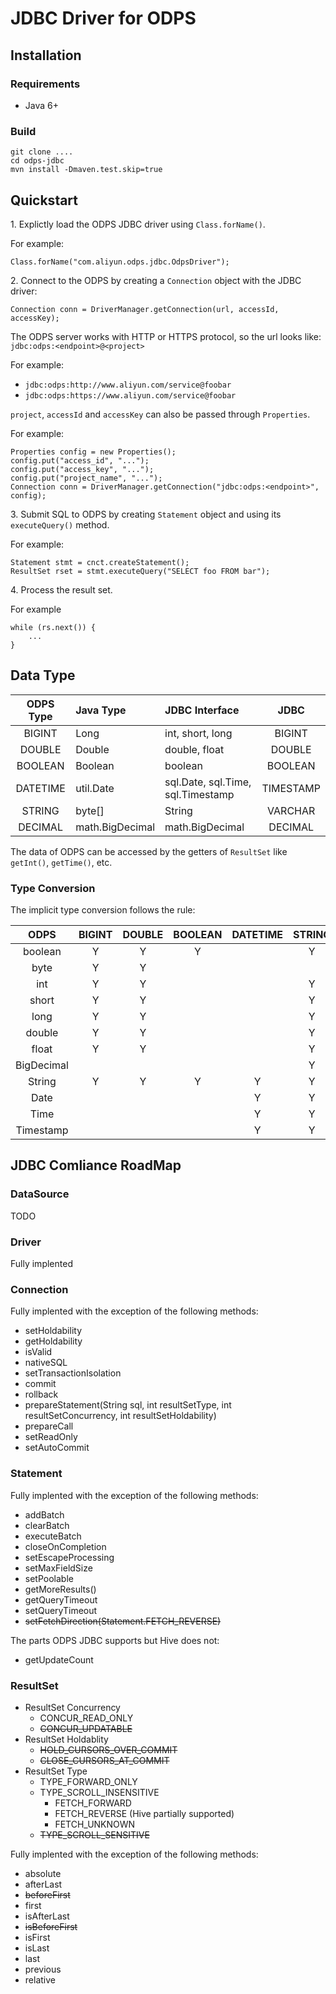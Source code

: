 # JDBC Driver for ODPS



## Installation

### Requirements

* Java 6+



### Build


	git clone ....
	cd odps-jdbc
	mvn install -Dmaven.test.skip=true


## Quickstart

1\. Explictly load the ODPS JDBC driver using `Class.forName()`.
    
For example:
    
    Class.forName("com.aliyun.odps.jdbc.OdpsDriver");


2\. Connect to the ODPS by creating a `Connection` object with the JDBC driver:

    
    Connection conn = DriverManager.getConnection(url, accessId, accessKey);

The ODPS server works with HTTP or HTTPS protocol, so the url looks like: `jdbc:odps:<endpoint>@<project>`

For example:

* `jdbc:odps:http://www.aliyun.com/service@foobar`
* `jdbc:odps:https://www.aliyun.com/service@foobar`

`project`, `accessId` and `accessKey` can also be passed through `Properties`. 

For example:
    
    Properties config = new Properties();
    config.put("access_id", "...");
    config.put("access_key", "...");
    config.put("project_name", "...");
    Connection conn = DriverManager.getConnection("jdbc:odps:<endpoint>", config);
       

3\. Submit SQL to ODPS by creating `Statement` object and using its `executeQuery()` method.

For example:

    Statement stmt = cnct.createStatement();
    ResultSet rset = stmt.executeQuery("SELECT foo FROM bar");

4\. Process the result set.

For example
    
    while (rs.next()) {
        ...
    }
 

## Data Type

| ODPS Type   | Java Type   | JDBC Interface               | JDBC            |  
| :-------: | :-------- | :-------------------- | :-----------: |
| BIGINT      | Long         | int, short, long              | BIGINT        |
| DOUBLE      | Double       | double, float                 | DOUBLE         |
| BOOLEAN     | Boolean     | boolean                        | BOOLEAN       |
| DATETIME    | util.Date    | sql.Date, sql.Time, sql.Timestamp    | TIMESTAMP     |
| STRING      | byte[]       | String                        | VARCHAR       |
| DECIMAL     | math.BigDecimal  | math.BigDecimal       | DECIMAL        |

The data of ODPS can be accessed by the getters of `ResultSet` like `getInt()`, `getTime()`, etc.


### Type Conversion

The implicit type conversion follows the rule:


| ODPS        | BIGINT | DOUBLE | BOOLEAN | DATETIME | STRING | DECIMAL |
| :-------: | :----: | :-----: | :-----: |:-------: |:-----: |:------: |
| boolean     | Y | Y | Y |   | Y |   |
| byte         | Y | Y |   |   |   | Y |
| int          | Y | Y |   |   | Y | Y |
| short        | Y | Y |   |   | Y | Y |
| long         | Y | Y |   |   | Y | Y |
| double       | Y | Y |   |   | Y | Y |
| float        | Y | Y |   |   | Y | Y |
| BigDecimal  |   |   |   |   | Y | Y |
| String       | Y | Y | Y | Y | Y | Y |
| Date         |   |   |   | Y | Y |   |
| Time         |   |   |   | Y | Y |   |
| Timestamp   |   |   |   | Y | Y |   |


## JDBC Comliance RoadMap


### DataSource 

TODO

### Driver

Fully implented

### Connection

Fully implented with the exception of the following methods:

* setHoldability
* getHoldability
* isValid
* nativeSQL
* setTransactionIsolation
* commit
* rollback
* prepareStatement(String sql, int resultSetType, int resultSetConcurrency, int resultSetHoldability)
* prepareCall
* setReadOnly
* setAutoCommit 

### Statement

Fully implented with the exception of the following methods:

* addBatch
* clearBatch
* executeBatch
* closeOnCompletion
* setEscapeProcessing
* setMaxFieldSize
* setPoolable
* getMoreResults()
* getQueryTimeout
* setQueryTimeout
* ~~setFetchDirection(Statement.FETCH_REVERSE)~~


The parts ODPS JDBC supports but Hive does not:

* getUpdateCount


### ResultSet


* ResultSet Concurrency 
  * CONCUR_READ_ONLY 
  * ~~CONCUR_UPDATABLE~~
* ResultSet Holdablity 
  * ~~HOLD_CURSORS_OVER_COMMIT~~
  * ~~CLOSE_CURSORS_AT_COMMIT~~
* ResultSet Type
  * TYPE_FORWARD_ONLY 
  * TYPE_SCROLL_INSENSITIVE
     * FETCH_FORWARD
     * FETCH_REVERSE (Hive partially supported)
     * FETCH_UNKNOWN
  * ~~TYPE_SCROLL_SENSITIVE~~

Fully implented with the exception of the following methods:

* absolute
* afterLast
* ~~beforeFirst~~
* first
* isAfterLast
* ~~isBeforeFirst~~
* isFirst
* isLast
* last
* previous
* relative

